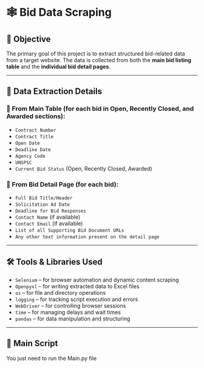 # 🕸️ Bid Data Scraping

## 📌 Objective

The primary goal of this project is to extract structured bid-related data from a target website. The data is collected from both the **main bid listing table** and the **individual bid detail pages**.

---

## 📄 Data Extraction Details
### 🔹 From Main Table (for each bid in **Open**, **Recently Closed**, and **Awarded** sections):

- `Contract Number`
- `Contract Title`
- `Open Date`
- `Deadline Date`
- `Agency Code`
- `UNSPSC`
- `Current Bid Status` (Open, Recently Closed, Awarded)

### 🔹 From Bid Detail Page (for each bid):

- `Full Bid Title/Header`
- `Solicitation Ad Date`
- `Deadline for Bid Responses`
- `Contact Name` (if available)
- `Contact Email` (if available)
- `List of all Supporting Bid Document URLs`
- `Any other text information present on the detail page`

---

## 🛠️ Tools & Libraries Used

- `Selenium` – for browser automation and dynamic content scraping  
- `Openpyxl` – for writing extracted data to Excel files  
- `os` – for file and directory operations  
- `logging` – for tracking script execution and errors  
- `WebDriver` – for controlling browser sessions  
- `time` – for managing delays and wait times  
- `pandas` – for data manipulation and structuring

---

## 📂 Main Script

You just need to run the Main.py file


